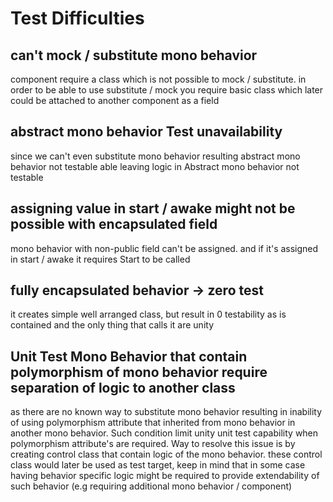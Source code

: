 # Test Difficulties

## can't mock / substitute mono behavior

component require a class which is not possible to mock / substitute. in order to be able to use substitute / mock you require basic class which later could be attached to another component as a field

## abstract mono behavior Test unavailability

since we can't even substitute mono behavior resulting abstract mono behavior not testable able leaving logic in Abstract mono behavior not testable

## assigning value in start / awake might not be possible with encapsulated field

mono behavior with non-public field can't be assigned. and if it's assigned in start / awake it requires Start to be called

## fully encapsulated behavior ->  zero test

it creates simple well arranged class, but result in 0 testability as is contained and the only thing that calls it are unity

## Unit Test Mono Behavior that contain polymorphism of mono behavior require separation of logic to another class

as there are no known way to substitute mono behavior resulting in inability of using polymorphism attribute that inherited from mono behavior in another mono behavior. Such condition limit unity unit test capability when polymorphism attribute's are required. Way to resolve this issue is by creating control class that contain logic of the mono behavior. these control class would later be used as test target, keep in mind that in some case having behavior specific logic might be required to provide extendability of such behavior (e.g requiring additional mono behavior / component)
